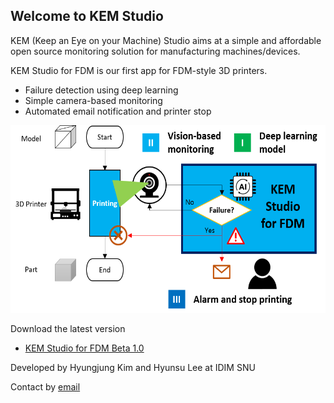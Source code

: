 ## Welcome to KEM Studio 

KEM (Keep an Eye on your Machine) Studio aims at a simple and affordable open source monitoring solution for manufacturing machines/devices.

KEM Studio for FDM is our first app for FDM-style 3D printers.
* Failure detection using deep learning
* Simple camera-based monitoring
* Automated email notification and printer stop

<img src="kem_studio_for_fdm_overview.png" height="300">

Download the latest version
* [KEM Studio for FDM Beta 1.0](url)

Developed by Hyungjung Kim and Hyunsu Lee at IDIM SNU

Contact by [email](mailto:hjkim81@snu.ac.kr)
